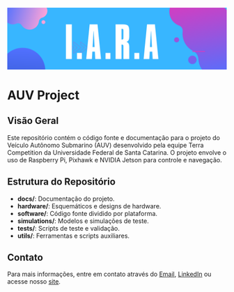 <p align="center">
  <a href="https://terra.joinville.ufsc.br/pt_br/">
    <img width="900" src="https://github.com/EquipeTerra/.github/blob/main/PSTAND/I.A.R.A.png" alt="Terra Banner">
  </a>
</p>

# AUV Project

## Visão Geral

Este repositório contém o código fonte e documentação para o projeto do Veículo Autônomo Submarino (AUV) desenvolvido pela equipe Terra Competition da Universidade Federal de Santa Catarina. O projeto envolve o uso de Raspberry Pi, Pixhawk e NVIDIA Jetson para controle e navegação.

## Estrutura do Repositório

- **docs/**: Documentação do projeto.
- **hardware/**: Esquemáticos e designs de hardware.
- **software/**: Código fonte dividido por plataforma.
- **simulations/**: Modelos e simulações de teste.
- **tests/**: Scripts de teste e validação.
- **utils/**: Ferramentas e scripts auxiliares.

## Contato

Para mais informações, entre em contato através do [Email](mailto:terra.ufsc@gmail.com), [LinkedIn](https://www.linkedin.com/company/terra-competition/) ou acesse nosso [site](https://terra.joinville.ufsc.br/pt_br/).
